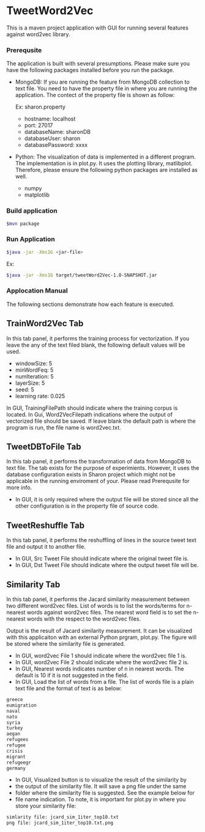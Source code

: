 # TweetWord2Vec

This is a maven project application with GUI for running several features against word2vec library.

### Prerequsite

The application is built with several presumptions. Please make sure you have the following packages installed before you run the package.

  - MongoDB: If you are running the feature from MongoDB collection to text file. You need to have the property file in where you are running the application. The contect of the property file is shown as follow:
    
    Ex: sharon.property
    - hostname: localhost
    - port: 27017
    - databaseName: sharonDB
    - databaseUser: sharon
    - databasePassword: xxxx

  - Python: The visualization of data is implemented in a different program. The implementation is in plot.py. It uses the plotting library, matlibplot. Therefore, please ensure the following python packages are installed as well.
    - numpy
    - matplotlib


### Build application

```sh
$mvn package
```

### Run Application

```sh
$java -jar -Xms1G <jar-file>
```
Ex:

```sh
$java -jar -Xms1G target/tweetWord2Vec-1.0-SNAPSHOT.jar
```
### Applocation Manual

The following sections demonstrate how each feature is executed.

## TrainWord2Vec Tab

In this tab panel, it performs the training process for vectorization. If you leave the any of the text filed blank, the following default values will be used.

  - windowSize: 5
  - minWordFeq: 5
  - numIteration: 5
  - layerSize: 5
  - seed: 5
  - learning rate: 0.025

In GUI, TrainingFilePath should indicate where the training corpus is located.
In Gui, Word2VecFilepath indications where the output of vectorized file should be saved. If leave blank the default path is where the program is run, the file name is word2vec.txt.

## TweetDBToFile Tab

In this tab panel, it performs the transformation of data from MongoDB to text file. The tab exists for the purpose of experimients. However, it uses the database configuration exists in Sharon project which might not be applicable in the running enviroment of your. Please read Prerequsite for more info.

  - In GUI, it is only required where the output file will be stored since all the other configuration is in the property file of source code.

## TweetReshuffle Tab

In this tab panel, it performs the reshuffling of lines in the source tweet text file and output it to another file.

  - In GUI, Src Tweet File should indicate where the original tweet file is.
  - In GUI, Dst Tweet File should indicate where the output tweet file will be.

## Similarity Tab

In this tab panel, it performs the Jacard similarity measurement between two different word2vec files. List of words is to list the words/terms for n-nearest words against word2vec files. The nearest word field is to set the n-nearest words with the respect to the word2vec files.

Output is the result of Jacard similarity measurement. It can be visualized with this applicaiton with an external Python prgram, plot.py. The figure will be stored where the similarity file is generated.



  - In GUI, word2vec File 1 should indicate where the word2vec file 1 is.
  - In GUI, word2vec File 2 should indicate where the word2vec file 2 is.
  - In GUI, Nearest words indicates number of n in nearest words. The default is 10 if it is not suggested in the field.
  - In GUI, Load the list of words from a file. The list of words file is a plain text file and the format of text is as below:

```sh
greece
eumigration
naval
nato
syria
turkey
aegan
refugees
refugee
crisis
migrant
refugeegr
germany
```

  - In GUI, Visualized button is to visualize the result of the similarity by
  - the output of the similarity file. It will save a png file under the same
  - folder where the similarity file is suggested. See the example below for
  - file name indication. To note, it is important for plot.py in where you store your similarity file:

```sh
simlarity file: jcard_sim_1iter_top10.txt
png file: jcard_sim_1iter_top10.txt.png
```